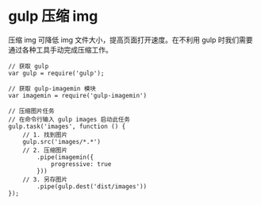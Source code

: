 
# gulp 压缩 img

压缩 img 可降低 img 文件大小，提高页面打开速度。在不利用 gulp 时我们需要通过各种工具手动完成压缩工作。

```
// 获取 gulp
var gulp = require('gulp');

// 获取 gulp-imagemin 模块
var imagemin = require('gulp-imagemin')

// 压缩图片任务
// 在命令行输入 gulp images 启动此任务
gulp.task('images', function () {
    // 1. 找到图片
    gulp.src('images/*.*')
    // 2. 压缩图片
        .pipe(imagemin({
            progressive: true
        }))
    // 3. 另存图片
        .pipe(gulp.dest('dist/images'))
});
```


